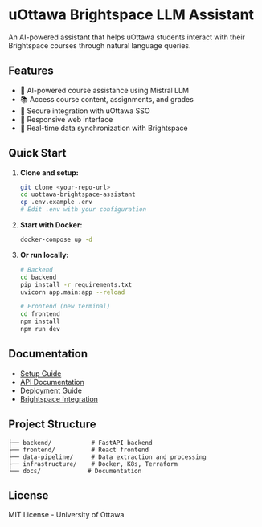 # uOttawa Brightspace LLM Assistant

An AI-powered assistant that helps uOttawa students interact with their Brightspace courses through natural language queries.

## Features

- 🤖 AI-powered course assistance using Mistral LLM
- 📚 Access course content, assignments, and grades
- 🔐 Secure integration with uOttawa SSO
- 📱 Responsive web interface
- 🔄 Real-time data synchronization with Brightspace

## Quick Start

1. **Clone and setup:**
   ```bash
   git clone <your-repo-url>
   cd uottawa-brightspace-assistant
   cp .env.example .env
   # Edit .env with your configuration
   ```

2. **Start with Docker:**
   ```bash
   docker-compose up -d
   ```

3. **Or run locally:**
   ```bash
   # Backend
   cd backend
   pip install -r requirements.txt
   uvicorn app.main:app --reload

   # Frontend (new terminal)
   cd frontend
   npm install
   npm run dev
   ```

## Documentation

- [Setup Guide](docs/SETUP.md)
- [API Documentation](docs/API.md)
- [Deployment Guide](docs/DEPLOYMENT.md)
- [Brightspace Integration](docs/BRIGHTSPACE_INTEGRATION.md)

## Project Structure

```
├── backend/           # FastAPI backend
├── frontend/          # React frontend
├── data-pipeline/     # Data extraction and processing
├── infrastructure/    # Docker, K8s, Terraform
└── docs/             # Documentation
```

## License

MIT License - University of Ottawa
